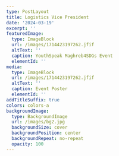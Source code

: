 ```yaml
---
type: PostLayout
title: Logistics Vice President
date: '2024-03-19'
excerpt: ''
featuredImage:
  type: ImageBlock
  url: /images/1714423197262.jfif
  altText: ''
  caption: YouthSpeak Maghreb4SDGs Event
  elementId: ''
media:
  type: ImageBlock
  url: /images/1714423197262.jfif
  altText: ''
  caption: Event Poster
  elementId: ''
addTitleSuffix: true
colors: colors-a
backgroundImage:
  type: BackgroundImage
  url: /images/bg2.jpg
  backgroundSize: cover
  backgroundPosition: center
  backgroundRepeat: no-repeat
  opacity: 100
---
```

